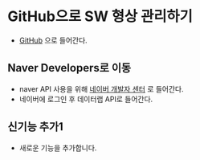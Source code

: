 # GitHub으로 SW 형상 관리하기

-   [GitHub](https://github.com/) 으로 들어간다.


## Naver Developers로 이동

- naver API 사용을 위해  [네이버 개발자 센터](https://developers.naver.com) 로 들어간다.
- 네이버에 로그인 후 데이터랩 API로 들어간다.


## 신기능 추가1


- 새로운 기능을 추가합니다.